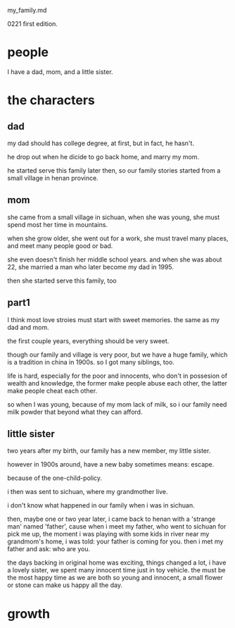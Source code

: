 my_family.md

0221 first edition.

# people

I have a dad, mom, and a little sister.

# the characters

## dad

my dad should has college degree, at first, but in fact, he hasn't.

he drop out when he dicide to go back home, and marry my mom.

he started serve this family later then, so our family stories started from a small village in henan province.

## mom

she came from a small village in sichuan, when she was young, she must spend most her time in mountains.

when she grow older, she went out for a work, she must travel many places, and meet many people good or bad.

she even doesn't finish her middle school years. and when she was about 22, she married a man who later become my dad in 1995.

then she started serve this family, too

## part1

I think most love stroies must start with sweet memories. the same as my dad and mom. 

the first couple years, everything should be very sweet.

though our family and village is very poor, but we have a huge family, which is a tradition in china in 1900s. so I got many siblings, too.

life is hard, especially for the poor and innocents, who don't in possesion of wealth and knowledge, the former make people abuse each other, the latter make people cheat each other.

so when I was young, because of my mom lack of milk, so i our family need milk powder that beyond what they can afford.

## little sister

two years after my birth, our family has a new member, my little sister.

however in 1900s around, have a new baby sometimes means: escape.

because of the one-child-policy.

i then was sent to sichuan, where my grandmother live.

i don't know what happened in our family when i was in sichuan.

then, maybe one or two year later, i came back to henan with a 'strange man' named 'father', cause when i meet my father, who went to sichuan for pick me up, the moment i was playing with some kids in river near my grandmom's home, i was told: your father is coming for you. then i met my father and ask: who are you.

the days backing in original home was exciting, things changed a lot, i have a lovely sister, we spent many innocent time just in toy vehicle. the must be the most happy time as we are both so young and innocent, a small flower or stone can make us happy all the day.

# growth



